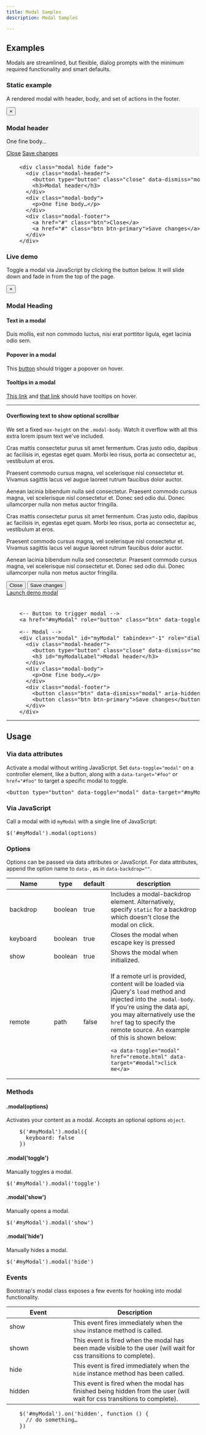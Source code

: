 ```yaml
---
title: Modal Samples
description: Modal Samples

---
```


<section id="modals">

  <h2>Examples</h2>
  <p>Modals are streamlined, but flexible, dialog prompts with the minimum required functionality and smart defaults.</p>

  <h3>Static example</h3>
  <p>A rendered modal with header, body, and set of actions in the footer.</p>
  <div class="bs-docs-example" style="background-color: #f5f5f5;">
    <div class="modal" style="position: relative; top: auto; left: auto; margin: 0 auto 20px; z-index: 1; max-width: 100%;">
      <div class="modal-header">
        <button type="button" class="close" data-dismiss="modal" aria-hidden="true">&times;</button>
        <h3>Modal header</h3>
      </div>
      <div class="modal-body">
        <p>One fine body…</p>
      </div>
      <div class="modal-footer">
        <a href="#" class="btn">Close</a>
        <a href="#" class="btn btn-primary">Save changes</a>
      </div>
    </div>
  </div>
  
<pre class="prettyprint linenums">
    &lt;div class="modal hide fade"&gt;
      &lt;div class="modal-header"&gt;
        &lt;button type="button" class="close" data-dismiss="modal" aria-hidden="true"&gt;&amp;times;&lt;/button&gt;
        &lt;h3&gt;Modal header&lt;/h3&gt;
      &lt;/div&gt;
      &lt;div class="modal-body"&gt;
        &lt;p&gt;One fine body…&lt;/p&gt;
      &lt;/div&gt;
      &lt;div class="modal-footer"&gt;
        &lt;a href="#" class="btn"&gt;Close&lt;/a&gt;
        &lt;a href="#" class="btn btn-primary"&gt;Save changes&lt;/a&gt;
      &lt;/div&gt;
    &lt;/div&gt;
</pre>

  <h3>Live demo</h3>
  <p>Toggle a modal via JavaScript by clicking the button below. It will slide down and fade in from the top of the page.</p>
  <div id="myModal" class="modal hide fade" tabindex="-1" role="dialog" aria-labelledby="myModalLabel" aria-hidden="true">
    <div class="modal-header">
      <button type="button" class="close" data-dismiss="modal" aria-hidden="true">&times;</button>
      <h3 id="myModalLabel">Modal Heading</h3>
    </div>
    <div class="modal-body">
      <h4>Text in a modal</h4>
      <p>Duis mollis, est non commodo luctus, nisi erat porttitor ligula, eget lacinia odio sem.</p>
      <h4>Popover in a modal</h4>
      <p>This <a href="#" role="button" class="btn popover-test" title="A Title" data-content="And here's some amazing content. It's very engaging. right?">button</a> should trigger a popover on hover.</p>
      <h4>Tooltips in a modal</h4>
      <p><a href="#" class="tooltip-test" title="Tooltip">This link</a> and <a href="#" class="tooltip-test" title="Tooltip">that link</a> should have tooltips on hover.</p>
      <hr>
      <h4>Overflowing text to show optional scrollbar</h4>
      <p>We set a fixed <code>max-height</code> on the <code>.modal-body</code>. Watch it overflow with all this extra lorem ipsum text we've included.</p>
      <p>Cras mattis consectetur purus sit amet fermentum. Cras justo odio, dapibus ac facilisis in, egestas eget quam. Morbi leo risus, porta ac consectetur ac, vestibulum at eros.</p>
      <p>Praesent commodo cursus magna, vel scelerisque nisl consectetur et. Vivamus sagittis lacus vel augue laoreet rutrum faucibus dolor auctor.</p>
      <p>Aenean lacinia bibendum nulla sed consectetur. Praesent commodo cursus magna, vel scelerisque nisl consectetur et. Donec sed odio dui. Donec ullamcorper nulla non metus auctor fringilla.</p>
      <p>Cras mattis consectetur purus sit amet fermentum. Cras justo odio, dapibus ac facilisis in, egestas eget quam. Morbi leo risus, porta ac consectetur ac, vestibulum at eros.</p>
      <p>Praesent commodo cursus magna, vel scelerisque nisl consectetur et. Vivamus sagittis lacus vel augue laoreet rutrum faucibus dolor auctor.</p>
      <p>Aenean lacinia bibendum nulla sed consectetur. Praesent commodo cursus magna, vel scelerisque nisl consectetur et. Donec sed odio dui. Donec ullamcorper nulla non metus auctor fringilla.</p>
    </div>
    <div class="modal-footer">
      <button class="btn" data-dismiss="modal">Close</button>
      <button class="btn btn-primary">Save changes</button>
    </div>
  </div>
  <div class="bs-docs-example" style="padding-bottom: 24px;">
    <a data-toggle="modal" href="#myModal" class="btn btn-primary btn-large">Launch demo modal</a>
  </div>
          
<pre class="prettyprint linenums">
    &lt;-- Button to trigger modal --&gt;
    &lt;a href="#myModal" role="button" class="btn" data-toggle="modal"&gt;Launch demo modal&lt;/a&gt;
    
    &lt;-- Modal --&gt;
    &lt;div class="modal" id="myModal" tabindex="-1" role="dialog" aria-labelledby="myModalLabel" aria-hidden="true"&gt;
      &lt;div class="modal-header"&gt;
        &lt;button type="button" class="close" data-dismiss="modal" aria-hidden="true"&gt;&times;&lt;/button&gt;
        &lt;h3 id="myModalLabel"&gt;Modal header&lt;/h3&gt;
      &lt;/div&gt;
      &lt;div class="modal-body"&gt;
        &lt;p&gt;One fine body…&lt;/p&gt;
      &lt;/div&gt;
      &lt;div class="modal-footer"&gt;
        &lt;button class="btn" data-dismiss="modal" aria-hidden="true"&gt;Close&lt;/button&gt;
        &lt;button class="btn btn-primary"&gt;Save changes&lt;/button&gt;
      &lt;/div&gt;
    &lt;/div&gt;
</pre>

  <hr class="bs-docs-separator">
  <h2>Usage</h2>
  <h3>Via data attributes</h3>
  <p>Activate a modal without writing JavaScript. Set <code>data-toggle="modal"</code> on a controller element, like a button, along with a <code>data-target="#foo"</code> or <code>href="#foo"</code> to target a specific modal to toggle.</p>
  <pre class="prettyprint linenums">&lt;button type="button" data-toggle="modal" data-target="#myModal"&gt;Launch modal&lt;/button&gt;</pre>
  <h3>Via JavaScript</h3>
  <p>Call a modal with id <code>myModal</code> with a single line of JavaScript:</p>
  <pre class="prettyprint linenums">$('#myModal').modal(options)</pre>
  <h3>Options</h3>
  <p>Options can be passed via data attributes or JavaScript. For data attributes, append the option name to <code>data-</code>, as in <code>data-backdrop=""</code>.</p>
  <table class="table table-bordered table-striped">
    <thead>
     <tr>
       <th style="width: 100px;">Name</th>
       <th style="width: 50px;">type</th>
       <th style="width: 50px;">default</th>
       <th>description</th>
     </tr>
    </thead>
    <tbody>
     <tr>
       <td>backdrop</td>
       <td>boolean</td>
       <td>true</td>
       <td>Includes a modal-backdrop element. Alternatively, specify <code>static</code> for a backdrop which doesn't close the modal on click.</td>
     </tr>
     <tr>
       <td>keyboard</td>
       <td>boolean</td>
       <td>true</td>
       <td>Closes the modal when escape key is pressed</td>
     </tr>
     <tr>
       <td>show</td>
       <td>boolean</td>
       <td>true</td>
       <td>Shows the modal when initialized.</td>
     </tr>
     <tr>
       <td>remote</td>
       <td>path</td>
       <td>false</td>
       <td><p>If a remote url is provided, content will be loaded via jQuery's <code>load</code> method and injected into the <code>.modal-body</code>. If you're using the data api, you may alternatively use the <code>href</code> tag to specify the remote source. An example of this is shown below:</p>
      <pre class="prettyprint linenums"><code>&lt;a data-toggle="modal" href="remote.html" data-target="#modal"&gt;click me&lt;/a&gt;</code></pre></td>
     </tr>
    </tbody>
  </table>

  <h3>Methods</h3>
  <h4>.modal(options)</h4>
  <p>Activates your content as a modal. Accepts an optional options <code>object</code>.</p>
  
<pre class="prettyprint linenums">
    $('#myModal').modal({
      keyboard: false
    })
</pre>

  <h4>.modal('toggle')</h4>
  <p>Manually toggles a modal.</p>
  <pre class="prettyprint linenums">$('#myModal').modal('toggle')</pre>
  <h4>.modal('show')</h4>
  <p>Manually opens a modal.</p>
  <pre class="prettyprint linenums">$('#myModal').modal('show')</pre>
  <h4>.modal('hide')</h4>
  <p>Manually hides a modal.</p>
  <pre class="prettyprint linenums">$('#myModal').modal('hide')</pre>
  <h3>Events</h3>
  <p>Bootstrap's modal class exposes a few events for hooking into modal functionality.</p>
  <table class="table table-bordered table-striped">
    <thead>
     <tr>
       <th style="width: 150px;">Event</th>
       <th>Description</th>
     </tr>
    </thead>
    <tbody>
     <tr>
       <td>show</td>
       <td>This event fires immediately when the <code>show</code> instance method is called.</td>
     </tr>
     <tr>
       <td>shown</td>
       <td>This event is fired when the modal has been made visible to the user (will wait for css transitions to complete).</td>
     </tr>
     <tr>
       <td>hide</td>
       <td>This event is fired immediately when the <code>hide</code> instance method has been called.</td>
     </tr>
     <tr>
       <td>hidden</td>
       <td>This event is fired when the modal has finished being hidden from the user (will wait for css transitions to complete).</td>
     </tr>
    </tbody>
  </table>
  
<pre class="prettyprint linenums">
    $('#myModal').on('hidden', function () {
      // do something…
    })
</pre>

</section>
